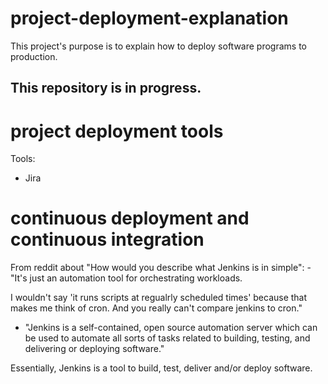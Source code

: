 # project-deployment-explanation
This project's purpose is to explain how to deploy software programs to production.

## This repository is in progress.

# project deployment tools
Tools:
- Jira

# continuous deployment and continuous integration

From reddit about "How would you describe what Jenkins is in simple":
-"It's just an automation tool for orchestrating workloads.

I wouldn't say 'it runs scripts at regualrly scheduled times' because that makes me think of cron. And you really can't compare jenkins to cron."

- "Jenkins is a self-contained, open source automation server which can be used to automate all sorts of tasks related to building, testing, and delivering or deploying software." 

Essentially, Jenkins is a tool to build, test, deliver and/or deploy software.
